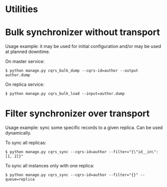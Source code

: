 Utilities
=========

# Bulk synchronizer without transport

Usage example: it may be used for initial configuration and/or may be
used at planned downtime.

On master service:

``` shell
$ python manage.py cqrs_bulk_dump --cqrs-id=author --output author.dump
```

On replica service:

``` shell
$ python manage.py cqrs_bulk_load --input=author.dump
```

# Filter synchronizer over transport

Usage example: sync some specific records to a given replica. Can be
used dynamically.

To sync all replicas:

``` shell
$ python manage.py cqrs_sync --cqrs-id=author --filter="{\"id__in\": [1, 2]}"
```

To sync all instances only with one replica:

``` shell
$ python manage.py cqrs_sync --cqrs-id=author --filter="{}" --queue=replica
```

